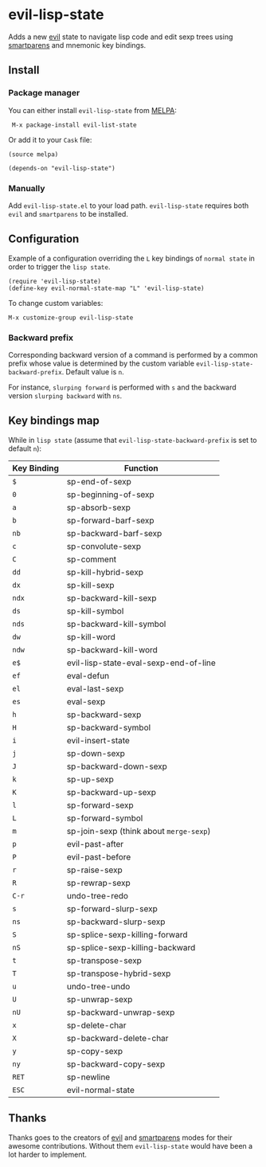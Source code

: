 # evil-lisp-state

Adds a new [evil][evil-link] state to navigate lisp code and edit sexp trees
using [smartparens][smartparens-link] and mnemonic key bindings.

## Install

### Package manager

You can either install `evil-lisp-state` from [MELPA][melpa-link]:

```
 M-x package-install evil-list-state
```

Or add it to your `Cask` file:

```elisp
(source melpa)

(depends-on "evil-lisp-state")
```

### Manually

Add `evil-lisp-state.el` to your load path. `evil-lisp-state` requires
both `evil` and `smartparens` to be installed.

## Configuration

Example of a configuration overriding the `L` key bindings of `normal state`
in order to trigger the `lisp state`.

```elisp
(require 'evil-lisp-state)
(define-key evil-normal-state-map "L" 'evil-lisp-state)
```

To change custom variables:

```
M-x customize-group evil-lisp-state
```

### Backward prefix

Corresponding backward version of a command is performed by a common prefix
whose value is determined by the custom variable
`evil-lisp-state-backward-prefix`. Default value is `n`.

For instance, `slurping forward` is performed with `s` and the backward
version `slurping backward` with `ns`.

## Key bindings map

While in `lisp state` (assume that `evil-lisp-state-backward-prefix` is set
to default `n`):

Key Binding   | Function
--------------|------------------------------------------------------------
`$`           | sp-end-of-sexp
`0`           | sp-beginning-of-sexp
`a`           | sp-absorb-sexp
`b`           | sp-forward-barf-sexp
`nb`          | sp-backward-barf-sexp
`c`           | sp-convolute-sexp
`C`           | sp-comment
`dd`          | sp-kill-hybrid-sexp
`dx`          | sp-kill-sexp
`ndx`         | sp-backward-kill-sexp
`ds`          | sp-kill-symbol
`nds`         | sp-backward-kill-symbol
`dw`          | sp-kill-word
`ndw`         | sp-backward-kill-word
`e$`          | evil-lisp-state-eval-sexp-end-of-line
`ef`          | eval-defun
`el`          | eval-last-sexp
`es`          | eval-sexp
`h`           | sp-backward-sexp
`H`           | sp-backward-symbol
`i`           | evil-insert-state
`j`           | sp-down-sexp
`J`           | sp-backward-down-sexp
`k`           | sp-up-sexp
`K`           | sp-backward-up-sexp
`l`           | sp-forward-sexp
`L`           | sp-forward-symbol
`m`           | sp-join-sexp (think about `merge-sexp`)
`p`           | evil-past-after
`P`           | evil-past-before
`r`           | sp-raise-sexp
`R`           | sp-rewrap-sexp
`C-r`         | undo-tree-redo
`s`           | sp-forward-slurp-sexp
`ns`          | sp-backward-slurp-sexp
`S`           | sp-splice-sexp-killing-forward
`nS`          | sp-splice-sexp-killing-backward
`t`           | sp-transpose-sexp
`T`           | sp-transpose-hybrid-sexp
`u`           | undo-tree-undo
`U`           | sp-unwrap-sexp
`nU`          | sp-backward-unwrap-sexp
`x`           | sp-delete-char
`X`           | sp-backward-delete-char
`y`           | sp-copy-sexp
`ny`          | sp-backward-copy-sexp
`RET`         | sp-newline
`ESC`         | evil-normal-state

## Thanks

Thanks goes to the creators of [evil][evil-link] and [smartparens][smartparens-link]
modes for their awesome contributions. Without them `evil-lisp-state` would
have been a lot harder to implement.

[evil-link]: https://gitorious.org/evil/pages/Home
[smartparens-link]: https://github.com/Fuco1/smartparens/wiki
[melpa-link]: http://melpa.milkbox.net
